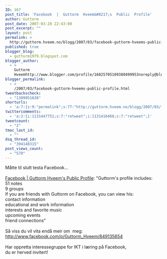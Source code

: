 ```yaml
---
ID: 167
post_title: 'Facebook  |  Guttorm  Hveem&#8217;s  Public  Profile'
author: Guttorm
post_date: 2007-03-28 22:43:00
post_excerpt: ""
layout: post
permalink: >
  http://guttorm.hveem.no/blogg/2007/03/facebook-guttorm-hveems-public-profile/
published: true
blogger_blog:
  - guttorm1979.blogspot.com
blogger_author:
  - >
    Guttorm
    Hveemhttp://www.blogger.com/profile/16825705109380499953noreply@blogger.com
blogger_permalink:
  - >
    /2007/03/facebook-guttorm-hveems-public-profile.html
tweetbackscheck:
  - "1309951638"
shorturls:
  - 'a:7:{s:9:"permalink";s:77:"http://guttorm.hveem.no/blogg/2007/03/facebook-guttorm-hveems-public-profile/";s:7:"tinyurl";s:25:"http://tinyurl.com/cv9a5l";s:4:"isgd";s:17:"http://is.gd/gUYV";s:5:"bitly";s:18:"http://bit.ly/Ie3a";s:5:"snipr";s:22:"http://snipr.com/akrie";s:5:"snurl";s:22:"http://snurl.com/akrie";s:7:"snipurl";s:24:"http://snipurl.com/akrie";}'
twittercomments:
  - 'a:2:{i:1131447751;s:7:"retweet";i:1131416466;s:7:"retweet";}'
tweetcount:
  - "2"
tmac_last_id:
  - ""
dsq_thread_id:
  - "394148315"
post_views_count:
  - "570"
---
```

Måtte til slutt testa Facebook... <a href="http://www.facebook.com/p/Guttorm_Hveem/849135654"><br /></a><br /><a href="http://www.facebook.com/p/Guttorm_Hveem/849135654">Facebook | Guttorm Hveem's Public Profile</a>: "Guttorm's profile includes:<br />51 notes<br />9 groups<br />If you are friends with Guttorm on Facebook, you can view his:<br />contact information<br />educational and work information<br />interests and favorite music<br />upcoming events<br />friend connections"<br /><br />Så viss du vil vita endå meir om  meg:<br /><a href="http://www.facebook.com/p/Guttorm_Hveem/849135654">http://www.facebook.com/p/Guttorm_Hveem/849135654</a><br /><br />Har oppretta interessegruppe for IKT i læring på Facebook,<br />du er herved invitert!